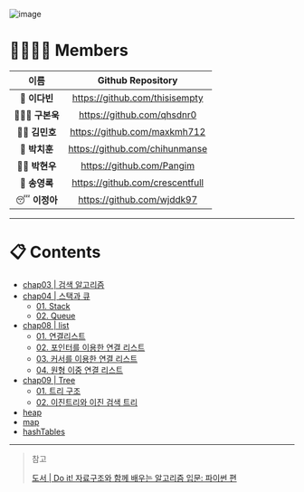 ![image](https://user-images.githubusercontent.com/86424094/145605097-56db16d1-37fd-4419-87e0-5680a388bb02.png)

# 👨‍👨‍👧‍👦 Members 
|이름|Github Repository|
|:---:|:----:|
|👑 **이다빈**|https://github.com/thisisempty|
|👨🏼‍🏭 **구본욱**|https://github.com/qhsdnr0|
|💪🏻 **김민호**|https://github.com/maxkmh712|
|🤫 **박치훈**|https://github.com/chihunmanse|
|👦🏻 **박현우**|https://github.com/Pangim|
|🥊 **송영록**|https://github.com/crescentfull|
|😴 **이정아**|https://github.com/wjddk97|

******

# 📋 Contents

- [chap03 | 검색 알고리즘](https://github.com/WE-Learning-CS/Data-Structure/tree/main/chap03)
- [chap04 | 스택과 큐](https://github.com/WE-Learning-CS/Data-Structure/tree/main/chap04)
  - [01. Stack](https://github.com/WE-Learning-CS/Data-Structure/tree/main/chap04/01)
  - [02. Queue](https://github.com/WE-Learning-CS/Data-Structure/tree/main/chap04/02)
- [chap08 | list](https://github.com/WE-Learning-CS/Data-Structure/tree/main/chap08)
  - [01. 연결리스트](https://github.com/WE-Learning-CS/Data-Structure/tree/main/chap08/01#readme)
  - [02. 포인터를 이용한 연결 리스트](https://github.com/WE-Learning-CS/Data-Structure/tree/main/chap08/02#readme)
  - [03. 커서를 이용한 연결 리스트](https://github.com/WE-Learning-CS/Data-Structure/tree/main/chap08/03#readme)
  - [04. 원형 이중 연결 리스트](https://github.com/WE-Learning-CS/Data-Structure/tree/main/chap08/04#readme)
- [chap09 | Tree](https://github.com/WE-Learning-CS/Data-Structure/tree/main/chap09)
  - [01. 트리 구조](https://github.com/WE-Learning-CS/Data-Structure/blob/main/chap09/01/README.md)
  - [02. 이진트리와 이진 검색 트리](https://github.com/WE-Learning-CS/Data-Structure/tree/main/chap09/02#readme)
- [heap](https://github.com/WE-Learning-CS/Data-Structure/tree/main/heap#readme)
- [map](https://github.com/WE-Learning-CS/Data-Structure/tree/main/map#readme)
- [hashTables](https://github.com/WE-Learning-CS/Data-Structure/tree/main/hashTables#readme)
****

> 참고
> 
> [도서 | Do it! 자료구조와 함께 배우는 알고리즘 입문: 파이썬 편](http://www.kyobobook.co.kr/product/detailViewKor.laf?ejkGb=KOR&mallGb=KOR&barcode=9791163031727)
